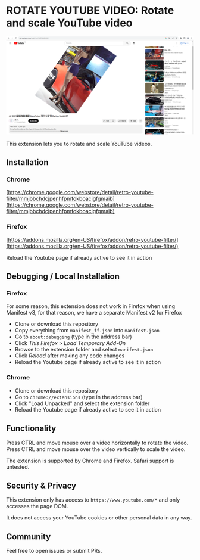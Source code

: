 # ROTATE YOUTUBE VIDEO: Rotate and scale YouTube video

![](screenshot.png)

This extension lets you to rotate and scale YouTube videos.

## Installation

### Chrome
[https://chrome.google.com/webstore/detail/retro-youtube-filter/mmjbbchdcjpenhfpmfokboacigfgmaib](https://chrome.google.com/webstore/detail/retro-youtube-filter/mmjbbchdcjpenhfpmfokboacigfgmaib)

### Firefox
[https://addons.mozilla.org/en-US/firefox/addon/retro-youtube-filter/](https://addons.mozilla.org/en-US/firefox/addon/retro-youtube-filter/)

Reload the Youtube page if already active to see it in action

## Debugging / Local Installation

### Firefox

For some reason, this extension does not work in Firefox when using Manifest v3, for that reason, we have a separate Manifest v2 for Firefox

- Clone or download this repository
- Copy everything from `manifest_ff.json` into `manifest.json`
- Go to `about:debugging` (type in the address bar)
- Click *This Firefox* > *Load Temporary Add-On*
- Browse to the extension folder and select `manifest.json`
- Click *Reload* after making any code changes
- Reload the Youtube page if already active to see it in action

### Chrome

- Clone or download this repository
- Go to `chrome://extensions` (type in the address bar)
- Click "Load Unpacked" and select the extension folder
- Reload the Youtube page if already active to see it in action

## Functionality

Press CTRL and move mouse over a video horizontally to rotate the video.
Press CTRL and move mouse over the video vertically to scale the video.

The extension is supported by Chrome and Firefox.
Safari support is untested.

## Security & Privacy

This extension only has access to `https://www.youtube.com/*` and only accesses the page DOM.

It does not access your YouTube cookies or other personal data in any way.

## Community

Feel free to open issues or submit PRs.